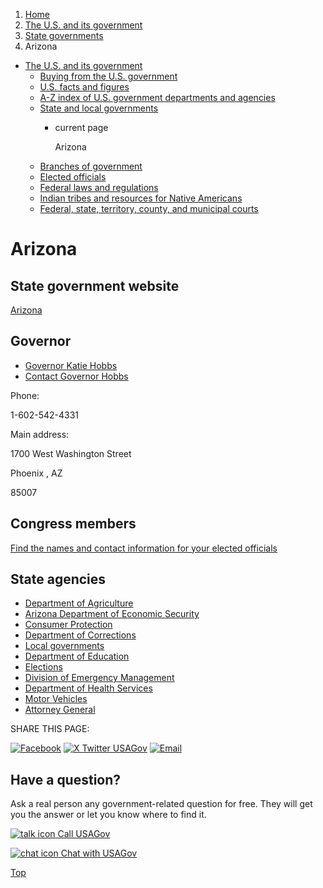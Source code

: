 1. [Home](/)
2. [The U.S. and its government](/about-the-us)
3. [State governments](/state-governments)
4. Arizona

* [The U.S. and its government](/about-the-us)
  + [Buying from the U.S. government](/buy-from-government)
  + [U.S. facts and figures](/facts-figures)
  + [A-Z index of U.S. government departments and agencies](/agency-index)
  + [State and local governments](/state-local-governments)
    - current page

      Arizona
  + [Branches of government](/branches-of-government)
  + [Elected officials](/elected-officials)
  + [Federal laws and regulations](/laws-and-regulations)
  + [Indian tribes and resources for Native Americans](/tribes)
  + [Federal, state, territory, county, and municipal courts](/courts)

Arizona
=======

State government website
------------------------

[Arizona](https://az.gov/)

Governor
--------

* [Governor Katie Hobbs](https://azgovernor.gov/governor/meet-governor-katie-hobbs)
* [Contact Governor Hobbs](https://azgovernor.gov/office-arizona-governor/form/contact-governor-hobbs)

Phone:

1-602-542-4331

Main address:

1700 West Washington Street
  

Phoenix
,
AZ

85007

Congress members
----------------

[Find the names and contact information for your elected officials](/elected-officials)

State agencies
--------------

* [Department of Agriculture](https://agriculture.az.gov/)
* [Arizona Department of Economic Security](https://des.az.gov/)
* [Consumer Protection](https://www.azag.gov/consumer)
* [Department of Corrections](https://corrections.az.gov/)
* [Local governments](https://www.azcounties.org)
* [Department of Education](https://www.azed.gov/)
* [Elections](https://azsos.gov/elections)
* [Division of Emergency Management](https://dema.az.gov/emergency-management)
* [Department of Health Services](https://www.azdhs.gov/)
* [Motor Vehicles](https://azdot.gov/mvd)
* [Attorney General](https://www.azag.gov/)

SHARE THIS PAGE:

[![Facebook](/themes/custom/usagov/images/social-media-icons/Facebook_Icon.svg)](https://www.facebook.com/sharer/sharer.php?u=https://www.usa.gov/states/arizona&v=3)
[![X Twitter USAGov](/themes/custom/usagov/images/social-media-icons/X_Twitter_Icon.svg?version=2)](https://twitter.com/intent/tweet?source=webclient&text=https://www.usa.gov/states/arizona)
[![Email](/themes/custom/usagov/images/social-media-icons/Email_Icon.svg?version=2)](mailto:?subject=https://www.usa.gov/states/arizona)

Have a question?
----------------

Ask a real person any government-related question for free. They will get you the answer or let you know where to find it.

[![talk icon](/themes/custom/usagov/images/ICONS_talk.png)
Call USAGov](/phone)

[![chat icon](/themes/custom/usagov/images/ICONS_chat.png)
Chat with USAGov](/chat)

[Top](#main-content)
